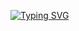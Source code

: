 <a href="https://git.io/typing-svg"><img src="https://readme-typing-svg.herokuapp.com?font=Cal+Sans&pause=1000&repeat=false&width=435&lines=Hi+%F0%9F%91%8B%2C+I'm+CatGenesis+%3C" alt="Typing SVG" /></a>

<!--
**MintyHeal/MintyHeal** is a ✨ _special_ ✨ repository because its `README.md` (this file) appears on your GitHub profile.

Here are some ideas to get you started:

- 🔭 I’m currently working on ...
- 🌱 I’m currently learning ...
- 👯 I’m looking to collaborate on ...
- 🤔 I’m looking for help with ...
- 💬 Ask me about ...
- 📫 How to reach me: ...
- 😄 Pronouns: ...
- ⚡ Fun fact: ...
-->

